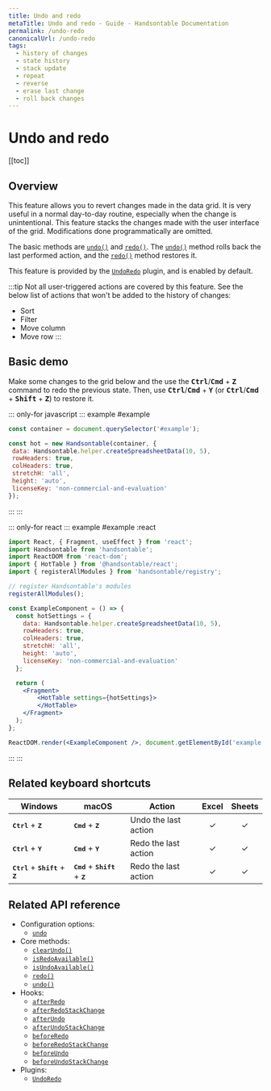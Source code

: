 ```yaml
---
title: Undo and redo
metaTitle: Undo and redo - Guide - Handsontable Documentation
permalink: /undo-redo
canonicalUrl: /undo-redo
tags:
  - history of changes
  - state history
  - stack update
  - repeat
  - reverse
  - erase last change
  - roll back changes
---
```


# Undo and redo

[[toc]]

## Overview

This feature allows you to revert changes made in the data grid. It is very useful in a normal day-to-day routine, especially when the change is unintentional. This feature stacks the changes made with the user interface of the grid. Modifications done programmatically are omitted.

The basic methods are [`undo()`](@/api/undoRedo.md#undo) and [`redo()`](@/api/undoRedo.md#redo). The [`undo()`](@/api/undoRedo.md#undo) method rolls back the last performed action, and the [`redo()`](@/api/undoRedo.md#redo) method restores it.

This feature is provided by the [`UndoRedo`](@/api/undoRedo.md) plugin, and is enabled by default.

:::tip
Not all user-triggered actions are covered by this feature. See the below list of actions that won't be added to the history of changes:

- Sort
- Filter
- Move column
- Move row
:::

## Basic demo

Make some changes to the grid below and the use the <kbd>**Ctrl**</kbd>/<kbd>**Cmd**</kbd> + <kbd>**Z**</kbd> command to redo the previous state. Then, use <kbd>**Ctrl**</kbd>/<kbd>**Cmd**</kbd> + <kbd>**Y**</kbd> (or <kbd>**Ctrl**</kbd>/<kbd>**Cmd**</kbd> + <kbd>**Shift**</kbd> + <kbd>**Z**</kbd>) to restore it.

::: only-for javascript
::: example #example
```javascript
const container = document.querySelector('#example');

const hot = new Handsontable(container, {
 data: Handsontable.helper.createSpreadsheetData(10, 5),
 rowHeaders: true,
 colHeaders: true,
 stretchH: 'all',
 height: 'auto',
 licenseKey: 'non-commercial-and-evaluation'
});
```
:::
:::

::: only-for react
::: example #example :react
```jsx
import React, { Fragment, useEffect } from 'react';
import Handsontable from 'handsontable';
import ReactDOM from 'react-dom';
import { HotTable } from '@handsontable/react';
import { registerAllModules } from 'handsontable/registry';

// register Handsontable's modules
registerAllModules();

const ExampleComponent = () => {
  const hotSettings = {
    data: Handsontable.helper.createSpreadsheetData(10, 5),
    rowHeaders: true,
    colHeaders: true,
    stretchH: 'all',
    height: 'auto',
    licenseKey: 'non-commercial-and-evaluation'
  };

  return (
    <Fragment>
        <HotTable settings={hotSettings}>
        </HotTable>
    </Fragment>
  );
};

ReactDOM.render(<ExampleComponent />, document.getElementById('example'));
```
:::
:::


## Related keyboard shortcuts

| Windows                                                       | macOS                                                        | Action               |  Excel  | Sheets  |
| ------------------------------------------------------------- | ------------------------------------------------------------ | -------------------- | :-----: | :-----: |
| <kbd>**Ctrl**</kbd> + <kbd>**Z**</kbd>                        | <kbd>**Cmd**</kbd> + <kbd>**Z**</kbd>                        | Undo the last action | &check; | &check; |
| <kbd>**Ctrl**</kbd> + <kbd>**Y**</kbd>                        | <kbd>**Cmd**</kbd> + <kbd>**Y**</kbd>                        | Redo the last action | &check; | &check; |
| <kbd>**Ctrl**</kbd> + <kbd>**Shift**</kbd> + <kbd>**Z**</kbd> | <kbd>**Cmd**</kbd> + <kbd>**Shift**</kbd> + <kbd>**Z**</kbd> | Redo the last action | &check; | &check; |

## Related API reference

- Configuration options:
  - [`undo`](@/api/options.md#undo)
- Core methods:
  - [`clearUndo()`](@/api/core.md#clearundo)
  - [`isRedoAvailable()`](@/api/core.md#isredoavailable)
  - [`isUndoAvailable()`](@/api/core.md#isundoavailable)
  - [`redo()`](@/api/core.md#redo)
  - [`undo()`](@/api/core.md#undo)
- Hooks:
  - [`afterRedo`](@/api/hooks.md#afterredo)
  - [`afterRedoStackChange`](@/api/hooks.md#afterredostackchange)
  - [`afterUndo`](@/api/hooks.md#afterundo)
  - [`afterUndoStackChange`](@/api/hooks.md#afterundostackchange)
  - [`beforeRedo`](@/api/hooks.md#beforeredo)
  - [`beforeRedoStackChange`](@/api/hooks.md#beforeredostackchange)
  - [`beforeUndo`](@/api/hooks.md#beforeundo)
  - [`beforeUndoStackChange`](@/api/hooks.md#beforeundostackchange)
- Plugins:
  - [`UndoRedo`](@/api/undoRedo.md)
